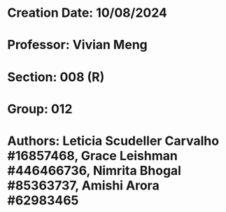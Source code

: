 # Creation Date: 10/08/2024
# Professor: Vivian Meng
# Section: 008 (R)
# Group: 012
# Authors: Leticia Scudeller Carvalho #16857468, Grace Leishman #446466736, Nimrita Bhogal #85363737, Amishi Arora #62983465
